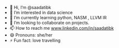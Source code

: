 - 👋 Hi, I’m @saadatibk
- 👀 I’m interested in data science
- 🌱 I’m currently learning python, NASM , LLVM IR
- 💞️ I’m looking to collaborate on projects.
- 📫 How to reach me www.linkedin.com/in/saadatibk
- 😄 Pronouns: she/her
- ⚡ Fun fact: love travelling

<!---
saadatibk/saadatibk is a ✨ special ✨ repository because its `README.md` (this file) appears on your GitHub profile.
You can click the Preview link to take a look at your changes.
--->
